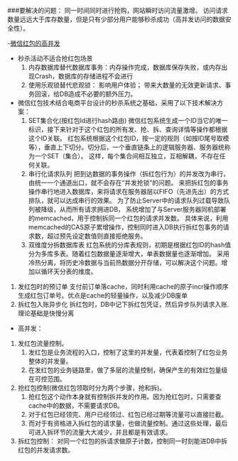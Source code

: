 ###要解决的问题：
同一时间同时进行抢购，网站瞬时访问流量激增。
访问请求数量远远大于库存数量，但是只有少部分用户能够秒杀成功（高并发访问的数据安全性）。 

-[微信红包的高并发](https://blog.csdn.net/starsliu/article/details/51134473)
- 秒杀活动不适合抢红包场景
   1. 内存数据库替代数据库事务：内存操作完成，数据库保存失败，或内存出现Crash，数据库的存储进程不会进行
   2. 使用乐观锁替代悲观锁： 影响用户体验； 带来大数量的无效更新请求、事务回滚，给DB造成不必要的额外压力。
- 微信红包技术结合电商平台设计的秒杀系统之基础，采用了以下技术解决方案：
   1. SET集合化(按红包Id进行hash路由)
       微信红包系统生成一个ID当它的唯一标识，接下来针对于这个红包的所有发、抢、拆、查询详情等操作都根据这个ID关联。
   红包系统根据这个红包ID，按一定的规则（如按ID尾号取模等），垂直上下切分。切分后，一个垂直链条上的逻辑服务器、服务器统称为一个SET（集合）。
   这样，每个集合间相互独立，互相解耦，不存在任何关联。
   2. 串行化请求队列
       把到达数据的事务操作（拆红包行为）的并发改为串行，由统一一个通道出口，就不会存在“并发抢锁”的问题。
   来把拆红包的事务操作串行地进入数据库，来将请求在服务器层以FIFO（先进先出）的方式排队，就可以达成串行的效果。
   为了防止Server中的请求队列过载导致队列被降级，从而所有请求拥进DB，
   系统增加了与Server服务器同机部署的memcached，用于控制拆同一个红包的请求并发数。
   具体来说，利用memcached的CAS原子累增操作，控制同时进入DB执行拆红包事务的请求数，超过预先设定数值则直接拒绝服务。
   3. 双维度分拆数据库表
       红包系统的分库表规则，初期是根据红包ID的hash值分为多库多表。随着红包数据量逐渐增大，单表数据量也逐渐增加。
   采用冷热分离，将历史冷数据与当前热数据分开存储，可以解决这个问题。增加以循环天分表的维度。
   
   
   
1. 发红包时的预订单
   支付前订单落cache，同时利用cache的原子incr操作顺序生成红包订单号。优点是cache的轻量操作，以及减少DB废单
2. 拆红包入账异步化
   拆红包时，DB中记下拆红包凭证，然后异步队列请求入账.理论基础是快慢分离

- 高并发：
1. 发红包流量控制。
    1. 发红包是业务流程的入口，控制了这里的并发量，代表着控制了红包业务整体的并发量。
    2. 在发红包的业务链路里，做了多层的流量控制，确保产生的有效红包量级在可控范围。
2. 抢红包控制(微信红包领取时分为两个步骤，抢和拆)。
    1. 抢红包这个动作本身就有控制拆并发的作用。因为抢红包时，只需要查cache中的数据，不需要请求DB。
    2. 对于红包已经领完、用户已经领过、红包已经过期等流量可以直接拦截。
    3. 而对于有资格进入拆红包的请求量，也做流量控制。通过这些处理，最后可进入拆环节的流量大大减少，并且都是有效请求。
3. 拆红包控制：
    对同一个红包的拆请求做原子计数，控制同一时刻能进DB中拆红包的并发请求数。